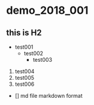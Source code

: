 # demo_2018_001
## this is H2

* test001  
  + test002
    - test003

1. test004
  2. test005
3. test006


- [] md file markdown format
